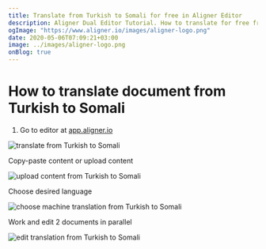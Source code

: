 ```yaml
---
title: Translate from Turkish to Somali for free in Aligner Editor
description: Aligner Dual Editor Tutorial. How to translate for free from Turkish to Somali. Aligner is multilingual document management platform. 
ogImage: "https://www.aligner.io/images/aligner-logo.png"
date: 2020-05-06T07:09:21+03:00
image: ../images/aligner-logo.png
onBlog: true
---
```


# How to translate document from Turkish to Somali

1. Go to editor at [app.aligner.io](https://app.aligner.io "Aligner App web page")

![translate from Turkish to Somali](../aligner-blank-editor.png "translate from Turkish to Somali")

Copy-paste content or upload content

![upload content from Turkish to Somali](../aligner-uploaded-document.png "upload content from Turkish to Somali")

Choose desired language

![choose machine translation from Turkish to Somali](../aligner-language-dropdown.png "choose machine translation from Turkish to Somali")

Work and edit 2 documents in parallel

![edit translation from Turkish to Somali](../aligner-double-sitded-editor.png "edit translation from Turkish to Somali")

